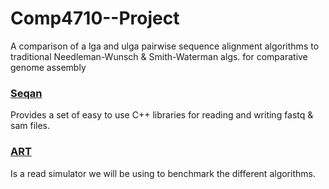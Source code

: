 Comp4710--Project
=================

A comparison of a lga and ulga pairwise sequence alignment algorithms to traditional 
Needleman-Wunsch & Smith-Waterman algs. for comparative genome assembly

### [Seqan](http://www.seqan.de/) ###
Provides a set of easy to use C++ libraries for reading and writing fastq & sam files.

### [ART](http://www.niehs.nih.gov/research/resources/software/biostatistics/art/) ###
Is a read simulator we will be using to benchmark the different algorithms.
